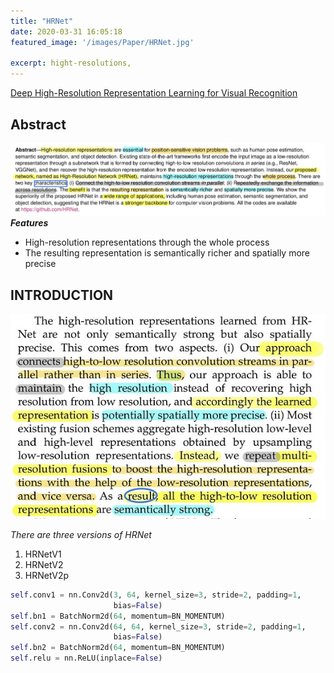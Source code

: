 ```yaml
---
title: "HRNet"
date: 2020-03-31 16:05:18
featured_image: '/images/Paper/HRNet.jpg'

excerpt: hight-resolutions, 
---
```


[Deep High-Resolution Representation Learning for Visual Recognition](https://arxiv.org/abs/1908.07919)

## Abstract
![Abstract](https://github.com/GlacierMelt/PaperCV/blob/master/Deep%20High-Resolution%20Representation%20Learning%20for%20Visual%20Recognition/images/Abstrack.jpg?raw=true)
***Features***
* High-resolution representations through the whole process
* The resulting representation is semantically richer and spatially more precise

## INTRODUCTION
![introduction](https://github.com/GlacierMelt/PaperCV/blob/master/Deep%20High-Resolution%20Representation%20Learning%20for%20Visual%20Recognition/images/INTRODUCTION.jpg)

*There are three versions of HRNet*

1. HRNetV1
2. HRNetV2
3. HRNetV2p

```python
self.conv1 = nn.Conv2d(3, 64, kernel_size=3, stride=2, padding=1,
                       bias=False)
self.bn1 = BatchNorm2d(64, momentum=BN_MOMENTUM)
self.conv2 = nn.Conv2d(64, 64, kernel_size=3, stride=2, padding=1,
                       bias=False)
self.bn2 = BatchNorm2d(64, momentum=BN_MOMENTUM)
self.relu = nn.ReLU(inplace=False)
```
